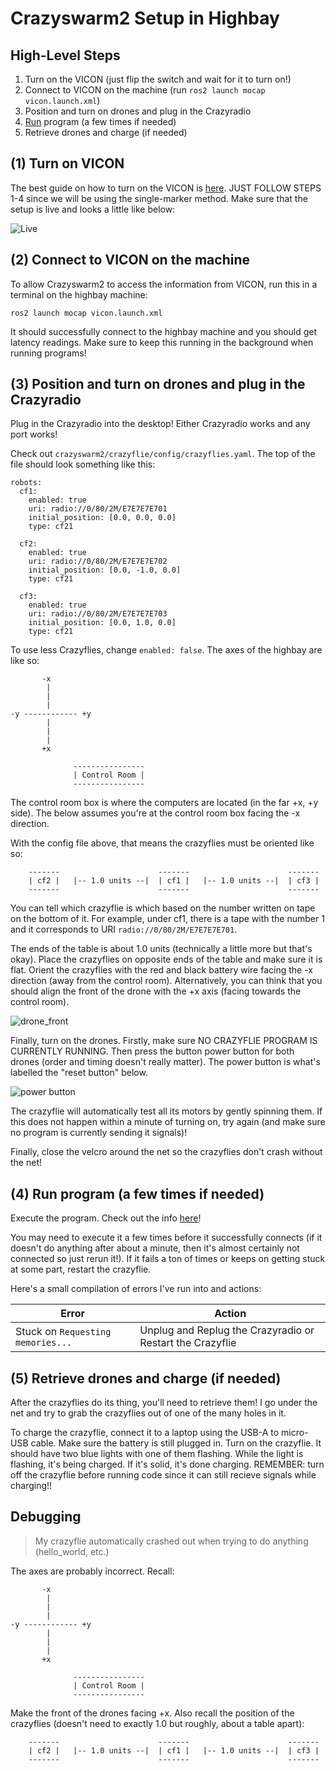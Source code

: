 # Crazyswarm2 Setup in Highbay

## High-Level Steps

1. Turn on the VICON (just flip the switch and wait for it to turn on!)
2. Connect to VICON on the machine (run `ros2 launch mocap vicon.launch.xml`)
3. Position and turn on drones and plug in the Crazyradio
4. [Run](https://delay-planner.github.io/internal-wiki/execute/) program (a few times if needed)
5. Retrieve drones and charge (if needed)

## (1) Turn on VICON

The best guide on how to turn on the VICON is [here](https://gitlab.com/mit-acl/fsw/mocap/-/wikis/VICON:-Creating-Rigid-Bodies). JUST FOLLOW STEPS 1-4 since we will be using the single-marker method. Make sure that the setup is live and looks a little like below:

![Live](https://gitlab.com/mit-acl/fsw/mocap/-/wikis/assets/green_camera.png)

## (2) Connect to VICON on the machine

To allow Crazyswarm2 to access the information from VICON, run this in a terminal on the highbay machine:

```
ros2 launch mocap vicon.launch.xml
```

It should successfully connect to the highbay machine and you should get latency readings. Make sure to keep this running in the background when running programs!

## (3) Position and turn on drones and plug in the Crazyradio

Plug in the Crazyradio into the desktop! Either Crazyradio works and any port works!

Check out `crazyswarm2/crazyflie/config/crazyflies.yaml`. The top of the file should look something like this:

```
robots:
  cf1:
    enabled: true
    uri: radio://0/80/2M/E7E7E7E701
    initial_position: [0.0, 0.0, 0.0]
    type: cf21

  cf2:
    enabled: true
    uri: radio://0/80/2M/E7E7E7E702
    initial_position: [0.0, -1.0, 0.0]
    type: cf21

  cf3:
    enabled: true
    uri: radio://0/80/2M/E7E7E7E703
    initial_position: [0.0, 1.0, 0.0]
    type: cf21
```

To use less Crazyflies, change `enabled: false`. The axes of the highbay are like so:

```
       -x
        |
        |
        |
-y ------------ +y
        |
        |
        |
       +x

              ----------------
              | Control Room |
              ----------------
```

The control room box is where the computers are located (in the far +x, +y side). The below assumes you're at the control room box facing the -x direction.

With the config file above, that means the crazyflies must be oriented like so:

```
    -------                      -------                      -------
    | cf2 |   |-- 1.0 units --|  | cf1 |   |-- 1.0 units --|  | cf3 | 
    -------                      -------                      -------
```

You can tell which crazyflie is which based on the number written on tape on the bottom of it. For example, under cf1, there is a tape with the number 1 and it corresponds to URI `radio://0/80/2M/E7E7E7E701`.

The ends of the table is about 1.0 units (technically a little more but that's okay). Place the crazyflies on opposite ends of the table and make sure it is flat. Orient the crazyflies with the red and black battery wire facing the -x direction (away from the control room). Alternatively, you can think that you should align the front of the drone with the +x axis (facing towards the control room).

![drone\_front](https://www.bitcraze.io/images/documentation/overview/legend_top.png)

Finally, turn on the drones. Firstly, make sure NO CRAZYFLIE PROGRAM IS CURRENTLY RUNNING. Then press the button power button for both drones (order and timing doesn't really matter). The power button is what's labelled the "reset button" below.

![power button](https://docs.px4.io/main/assets/crazyflie_reset_button.teBoo3rl.jpg)

The crazyflie will automatically test all its motors by gently spinning them. If this does not happen within a minute of turning on, try again (and make sure no program is currently sending it signals)!

Finally, close the velcro around the net so the crazyflies don't crash without the net!

## (4) Run program (a few times if needed)

Execute the program. Check out the info [here](https://delay-planner.github.io/internal-wiki/execute/)!

You may need to execute it a few times before it successfully connects (if it doesn't do anything after about a minute, then it's almost certainly not connected so just rerun it!). If it fails a ton of times or keeps on getting stuck at some part, restart the crazyflie.

Here's a small compilation of errors I've run into and actions:

| Error | Action |
|-------|--------|
| Stuck on `Requesting memories...` | Unplug and Replug the Crazyradio or Restart the Crazyflie |

## (5) Retrieve drones and charge (if needed)

After the crazyflies do its thing, you'll need to retrieve them! I go under the net and try to grab the crazyflies out of one of the many holes in it. 

To charge the crazyflie, connect it to a laptop using the USB-A to micro-USB cable. Make sure the battery is still plugged in. Turn on the crazyflie. It should have two blue lights with one of them flashing. While the light is flashing, it's being charged. If it's solid, it's done charging. REMEMBER: turn off the crazyflie before running code since it can still recieve signals while charging!!

## Debugging

> My crazyflie automatically crashed out when trying to do anything (hello\_world, etc.)

The axes are probably incorrect. Recall:

```
       -x
        |
        |
        |
-y ------------ +y
        |
        |
        |
       +x

              ----------------
              | Control Room |
              ----------------
```

Make the front of the drones facing +x. Also recall the position of the crazyflies (doesn't need to exactly 1.0 but roughly, about a table apart):

```
    -------                      -------                      -------
    | cf2 |   |-- 1.0 units --|  | cf1 |   |-- 1.0 units --|  | cf3 | 
    -------                      -------                      -------
```


